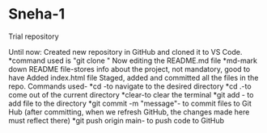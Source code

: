 # Sneha-1
Trial repository

Until now:
Created new repository in GitHub and cloned it to VS Code.<br> 
*command used is "git clone <url>"
Now editing the README.md file
*md-mark down
README file-stores info about the project, not mandatory, good to have
Added index.html file
Staged, added and committed all the files in the repo.
Commands used- 
*cd <name of directory>-to navigate to the desired directory
*cd .-to come out of the current directory
*clear-to clear the terminal
*git add <file name>- to add file to the directory
*git commit -m "message"- to commit files to Git Hub (after committing, when we refresh GitHub, the changes made here must reflect there)
*git push origin main- to push code to GitHub


